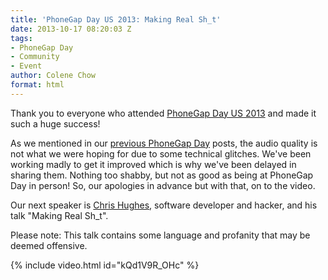 ```yaml
---
title: 'PhoneGap Day US 2013: Making Real Sh_t'
date: 2013-10-17 08:20:03 Z
tags:
- PhoneGap Day
- Community
- Event
author: Colene Chow
format: html
---
```


Thank you to everyone who attended [PhoneGap Day US 2013](http://pgday.phonegap.com/us2013) and made it such a huge success!

As we mentioned in our [previous PhoneGap Day](http://phonegap.com/blog/tag/phonegap-day/) posts, the audio quality is not what we were hoping for due to some technical glitches. We've been working madly to get it improved which is why we've been delayed in sharing them. Nothing too shabby, but not as good as being at PhoneGap Day in person! So, our apologies in advance but with that, on to the video.

Our next speaker is [Chris Hughes](http://twitter.com/chews), software developer and hacker, and his talk "Making Real Sh_t".

Please note: This talk contains some language and profanity that may be deemed offensive.

{% include video.html id="kQd1V9R_OHc" %}
